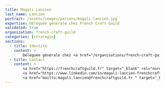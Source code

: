 ```yaml
---
title: Magali Lancien
last_name: Lancien
portrait: /assets/images/persons/magali-lancien.jpg
expertise: Déléguée générale chez French Craft Guild
validated: true
organization: french-craft-guild
categories: [strategie]
sections:
  - title: Identité
    content: >
        Déléguée générale chez <a href="/organisations/french-craft-guild">French Craft Guild</a>
  - title: Contact
    content: >
        <a href="https://frenchcraftguild.fr" target="_blank" rel="noreferrer">Site</a> –
        <a href="https://www.linkedin.com/in/magali-lancien-frenchcraft/" target="_blank" rel="noreferrer">LinkedIn</a> –
        <a href="mailto:magali.lancien@frenchcraftguild.fr " target="_blank" rel="noreferrer">Mail</a>
---
```

